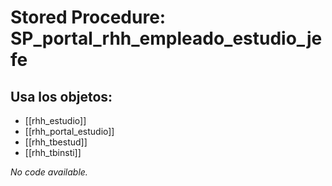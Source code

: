 # Stored Procedure: SP_portal_rhh_empleado_estudio_jefe

## Usa los objetos:
- [[rhh_estudio]]
- [[rhh_portal_estudio]]
- [[rhh_tbestud]]
- [[rhh_tbinsti]]

*No code available.*
